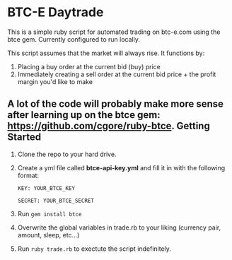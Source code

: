 BTC-E Daytrade
==============

This is a simple ruby script for automated trading on btc-e.com using the btce gem. Currently configured to run locally.

This script assumes that the market will always rise. It functions by:

1. Placing a buy order at the current bid (buy) price
2. Immediately creating a sell order at the current bid price + the profit margin you'd like to make


A lot of the code will probably make more sense after learning up on the btce gem: https://github.com/cgore/ruby-btce.
Getting Started
---------------
1. Clone the repo to your hard drive.
2. Create a yml file called **btce-api-key.yml** and fill it in with the following format:

    `KEY: YOUR_BTCE_KEY`
    
    `SECRET: YOUR_BTCE_SECRET`
3. Run `gem install btce`
4. Overwrite the global variables in trade.rb to your liking (currency pair, amount, sleep, etc...)
4. Run `ruby trade.rb` to exectute the script indefinitely.
